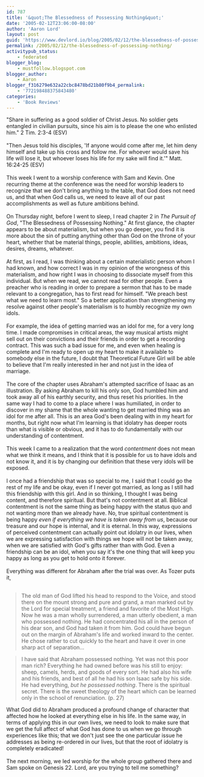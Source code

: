 ```yaml
---
id: 787
title: '&quot;The Blessedness of Possessing Nothing&quot;'
date: '2005-02-12T23:06:00-08:00'
author: 'Aaron Lord'
layout: post
guid: 'https://www.devlord.io/blog/2005/02/12/the-blessedness-of-possessing-nothing/'
permalink: /2005/02/12/the-blessedness-of-possessing-nothing/
activitypub_status:
    - federated
blogger_blog:
    - mustfollow.blogspot.com
blogger_author:
    - Aaron
blogger_f316279e632a22cbc8478bd21b80f9b4_permalink:
    - '772198488375843480'
categories:
    - 'Book Reviews'
---
```


"Share in suffering as a good soldier of Christ Jesus.  No soldier gets entangled in civilian pursuits, since his aim is to please the one who enlisted him." 2 Tim. 2:3-4 (ESV)<br /><br />"Then Jesus told his disciples, 'If anyone would come after me, let him deny himself and take up his cross and follow me. For whoever would save his life will lose it, but whoever loses his life for my sake will find it.'"  Matt. 16:24-25 (ESV)<br /><br />This week I went to a worship conference with Sam and Kevin.  One recurring theme at the conference was the need for worship leaders to recognize that we don't bring anything to the table, that God does not need us, and that when God calls us, we need to leave all of our past accomplishments as well as future ambitions behind.<br /><br />On Thursday night, before I went to sleep, I read chapter 2 in <i>The Pursuit of God</i>, "The Blessedness of Possessing Nothing."  At first glance, the chapter appears to be about materialism, but when you go deeper, you find it is more about the sin of putting anything other than God on the throne of your heart, whether that be material things, people, abilities, ambitions, ideas, desires, dreams, whatever.<br /><br />At first, as I read, I was thinking about a certain materialistic person whom I had known, and how correct I was in my opinion of the wrongness of this materialism, and how right I was in choosing to dissociate myself from this individual.  But when we read, we cannot read for other people.  Even a preacher who is reading in order to prepare a sermon that has to be made relevant to a congregation, has to first read for himself.  "We preach best what we need to learn most."  So a better application than strengthening my resolve against other people's materialism is to humbly recognize my own idols.<br /><br />For example, the idea of getting married was an idol for me, for a very long time.  I made compromises in critical areas, the way musical artists might sell out on their convictions and their friends in order to get a recording contract.  This was such a bad issue for me, and even when healing is complete and I'm ready to open up my heart to make it available to somebody else in the future, I doubt that Theoretical Future Girl will be able to believe that I'm really interested in her and not just in the idea of marriage.<br /><br />The core of the chapter uses Abraham's attempted sacrifice of Isaac as an illustration.  By asking Abraham to kill his only son, God humbled him and took away all of his earthly security, and thus reset his priorities.  In the same way I had to come to a place where I was humiliated, in order to discover in my shame that the whole wanting to get married thing was an idol for me after all.  This is an area God's been dealing with in my heart for months, but right now what I'm learning is that idolatry has deeper roots than what is visible or obvious, and it has to do fundamentally with our understanding of contentment.<br /><br />This week I came to a realization that the word <i>contentment</i> does not mean what we think it means, and I think that it is possible for us to have idols and not know it, and it is by changing our definition that these very idols will be exposed.<br /><br />I once had a friendship that was so special to me, I said that I could go the rest of my life and be okay, even if I never got married, as long as I still had this friendship with this girl.  And in so thinking, I thought I was being content, and therefore spiritual.  But that's not contentment at all.  Biblical contentment is not the same thing as being happy with the status quo and not wanting more than we already have.  No, true spiritual contentment is being happy <i>even if everything we have is taken away from us</i>, because our treasure and our hope is internal, and it is eternal.  In this way, expressions of perceived contentment can actually point out idolatry in our lives, when we are expressing satisfaction with things we hope will not be taken away, when we are satisfied with God's gifts rather than with God.  Even a friendship can be an idol, when you say it's the one thing that will keep you happy as long as you get to hold onto it forever.<br /><br />Everything was different for Abraham after the trial was over.  As Tozer puts it,<br /><br /><blockquote>The old man of God lifted his head to respond to the Voice, and stood there on the mount strong and pure and grand, a man marked out by the Lord for special treatment, a friend and favorite of the Most High.  Now he was a man wholly surrendered, a man utterly obedient, a man who possessed nothing.  He had concentrated his all in the person of his dear son, and God had taken it from him.  God could have begun out on the margin of Abraham's life and worked inward to the center.  He chose rather to cut quickly to the heart and have it over in one sharp act of separation...</blockquote><blockquote>I have said that Abraham possessed nothing.  Yet was not this poor man rich?  Everything he had owned before was his still to enjoy: sheep, camels, herds, and goods of every sort.  He had also his wife and his friends, and best of all he had his son Isaac safe by his side.  He had everything, <i>but he possessed nothing</i>.  There is the spiritual secret.  There is the sweet theology of the heart which can be learned only in the school of renunciation. (p. 27)</blockquote>What God did to Abraham produced a profound change of character that affected how he looked at everything else in his life.  In the same way, in terms of applying this in our own lives, we need to look to make sure that we get the full affect of what God has done to us when we go through experiences like this; that we don't just see the one particular issue he addresses as being re-ordered in our lives, but that the root of idolatry is completely eradicated!<br /><br />The next morning, we led worship for the whole group gathered there and Sam spoke on Genesis 22.  Lord, are you trying to tell me something?<div class="blogger-post-footer"><img width='1' height='1' src='' alt='' /></div>